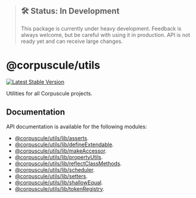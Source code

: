 > ## 🛠 Status: In Development
>
> This package is currently under heavy development. Feedback is always welcome, but be careful with
> using it in production. API is not ready yet and can receive large changes.

# @corpuscule/utils

[![Latest Stable Version](https://img.shields.io/npm/v/@corpuscule/utils.svg)](https://www.npmjs.com/package/@corpuscule/utils)

Utilities for all Corpuscule projects.

## Documentation

API documentation is available for the following modules:

- [@corpuscule/utils/lib/asserts](./docs/asserts.md).
- [@corpuscule/utils/lib/defineExtendable](./docs/defineExtendable.md).
- [@corpuscule/utils/lib/makeAccessor](./docs/makeAccessors.md).
- [@corpuscule/utils/lib/propertyUtils](./docs/propertyUtils.md).
- [@corpuscule/utils/lib/reflectClassMethods](./docs/reflectClassMethods.md).
- [@corpuscule/utils/lib/scheduler](./docs/scheduler.md).
- [@corpuscule/utils/lib/setters](./docs/setters.md).
- [@corpuscule/utils/lib/shallowEqual](./docs/shallowEqual.md).
- [@corpuscule/utils/lib/tokenRegistry](./docs/tokenRegistry.md).
